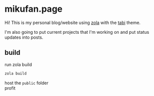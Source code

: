 # mikufan.page
Hi! This is my personal blog/website using [zola](https://github.com/getzola/zola) with the [tabi](https://github.com/welpo/tabi) theme.

I'm also going to put current projects that I'm working on and put status updates into posts.

## build
run zola build
```bash
zola build 
```  
host the `public` folder  
profit